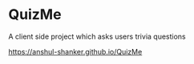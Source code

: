# QuizMe

A client side project which asks users trivia questions

https://anshul-shanker.github.io/QuizMe
